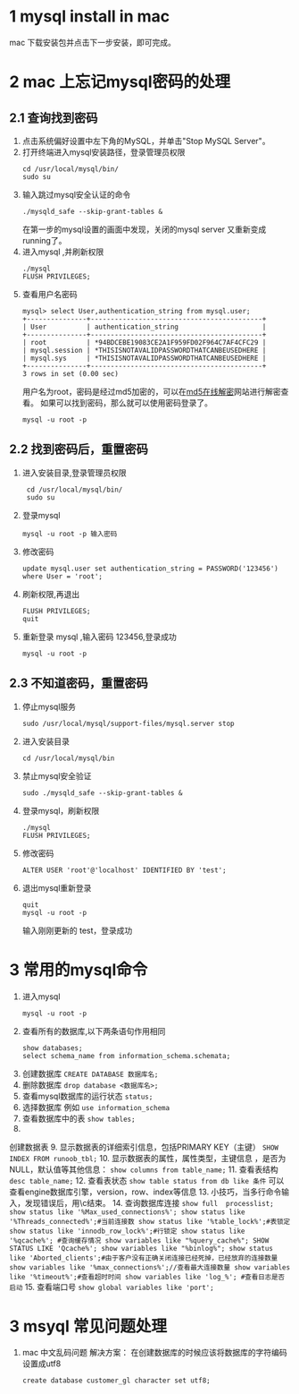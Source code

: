 # 1 mysql install in mac
mac 下载安装包并点击下一步安装，即可完成。
# 2 mac 上忘记mysql密码的处理
## 2.1 查询找到密码
1. 点击系统偏好设置中左下角的MySQL，并单击"Stop MySQL Server"。
2. 打开终端进入mysql安装路径，登录管理员权限
	```
	cd /usr/local/mysql/bin/
	sudo su
	``` 
3. 输入跳过mysql安全认证的命令 
	```
	./mysqld_safe --skip-grant-tables &
	```
	在第一步的mysql设置的画面中发现，关闭的mysql server 又重新变成running了。
4. 进入mysql ,并刷新权限
	```
	./mysql
	FLUSH PRIVILEGES;
	```
5. 查看用户名密码
	```
	mysql> select User,authentication_string from mysql.user;
	+---------------+-------------------------------------------+
	| User          | authentication_string                     |
	+---------------+-------------------------------------------+
	| root          | *94BDCEBE19083CE2A1F959FD02F964C7AF4CFC29 |
	| mysql.session | *THISISNOTAVALIDPASSWORDTHATCANBEUSEDHERE |
	| mysql.sys     | *THISISNOTAVALIDPASSWORDTHATCANBEUSEDHERE |
	+---------------+-------------------------------------------+
	3 rows in set (0.00 sec)
	```
	用户名为root，密码是经过md5加密的，可以在[md5在线解密](https://www.cmd5.com)网站进行解密查看。
	如果可以找到密码，那么就可以使用密码登录了。
	```
	mysql -u root -p
	```
## 2.2 找到密码后，重置密码
1. 进入安装目录,登录管理员权限
	```
	 cd /usr/local/mysql/bin/
	 sudo su 
	```
2. 登录mysql  
	```
	mysql -u root -p 输入密码 
	```

3. 修改密码
	```
	update mysql.user set authentication_string = PASSWORD('123456') where User = 'root';
	```
4. 刷新权限,再退出
	```
	FLUSH PRIVILEGES;
	quit 
	```

5. 重新登录 mysql ,输入密码 123456,登录成功
	```
	mysql -u root -p 
	```
## 2.3 不知道密码，重置密码

1. 停止mysql服务 
	```
	sudo /usr/local/mysql/support-files/mysql.server stop
	```
2. 进入安装目录 
	```
	cd /usr/local/mysql/bin
	```

3. 禁止mysql安全验证  
	```
	sudo ./mysqld_safe --skip-grant-tables &
	```
4. 登录mysql，刷新权限
	```
	./mysql
	FLUSH PRIVILEGES;
	```
5. 修改密码 
	```
	ALTER USER 'root'@'localhost' IDENTIFIED BY 'test';
	```

6. 退出mysql重新登录 
	```
	quit
	mysql -u root -p
	```
	 输入刚刚更新的 test，登录成功
# 3 常用的mysql命令
1. 进入mysql
	```
	mysql -u root -p
	```
2. 查看所有的数据库,以下两条语句作用相同
	```
	show databases;
	select schema_name from information_schema.schemata;
	```
3. 创建数据库 `CREATE DATABASE 数据库名;`
4. 删除数据库 `drop database <数据库名>;`
5. 查看mysql数据库的运行状态  `status;`
6. 选择数据库 例如 `use information_schema`
7. 查看数据库中的表 `show tables;`
8. <?xml version="1.0" encoding="UTF-8"?>

创建数据表
9. 显示数据表的详细索引信息，包括PRIMARY KEY（主键）
	```
	SHOW INDEX FROM runoob_tbl;
	```
10. 显示数据表的属性，属性类型，主键信息 ，是否为 NULL，默认值等其他信息：
	```
	show columns from table_name;
	```
11. 查看表结构 `desc table_name;`
12. 查看表状态 `show table status from db like 条件`
可以查看engine数据库引擎，version，row、index等信息
13. 小技巧，当多行命令输入，发现错误后，用\c结束。
14.  查询数据库连接
	```
	show full  processlist;
	show status like '%Max_used_connections%';
	show status like '%Threads_connected%';#当前连接数
	show status like '%table_lock%';#表锁定
	show status like 'innodb_row_lock%';#行锁定
	show status like '%qcache%'; #查询缓存情况
	show variables like "%query_cache%";
	SHOW STATUS LIKE 'Qcache%';
	show variables like "%binlog%";
	show status like 'Aborted_clients';#由于客户没有正确关闭连接已经死掉，已经放弃的连接数量
	show variables like '%max_connections%';//查看最大连接数量
	show variables like '%timeout%';#查看超时时间
	show variables like 'log_%'; #查看日志是否启动
	```
15. 查看端口号 `show global variables like 'port';` 
# 3 msyql 常见问题处理
1. mac 中文乱码问题
	解决方案：
	在创建数据库的时候应该将数据库的字符编码设置成utf8
	```
	create database customer_gl character set utf8;
	```
	 

 
	 

<!--stackedit_data:
eyJoaXN0b3J5IjpbMTE2NDAzOTUyNSwtMTYwNTIzNjk4NywtOT
k2NzQ5ODk1LDEwMzU3NjI3OTcsMjAyNzMxNDM4MSwxOTg5NDY0
NTQ5LDI0MTg0NzczMywyNTI3OTUyNTQsLTE4NTM4NDY2ODMsLT
cxOTEyNjU4MywtMjAzNzQ5NTgyMywtMTU1MDgyMjE4MywtMTg0
MjM5Njg1NCw0OTA1MjY0OTJdfQ==
-->
